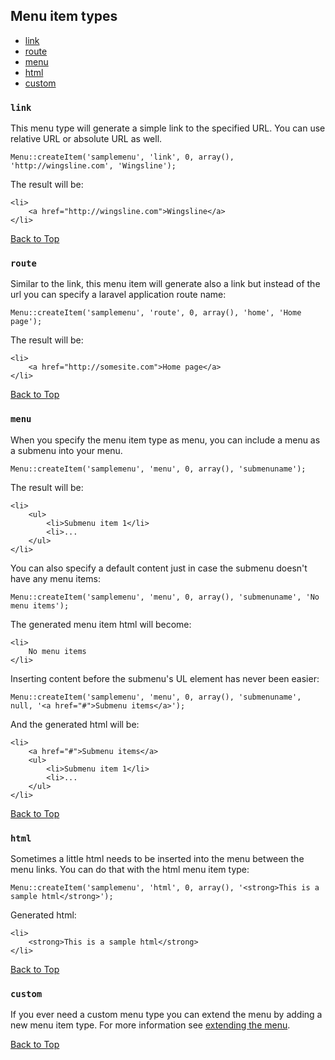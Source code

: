 ## Menu item types

- [link](#link)
- [route](#route)
- [menu](#menu)
- [html](#html)
- [custom](#custom)

<a name="link"></a>
### <code>link</code>

This menu type will generate a simple link to the specified URL. You can use relative URL or absolute URL as well.

<?prettify lang=php?>

    Menu::createItem('samplemenu', 'link', 0, array(), 'http://wingsline.com', 'Wingsline');

The result will be:

<?prettify lang=html?>

    <li>
        <a href="http://wingsline.com">Wingsline</a>
    </li>

[Back to Top](#top)

<a name="route"></a>
### <code>route</code>

Similar to the link, this menu item will generate also a link but instead of the url you can
specify a laravel application route name:

<?prettify lang=php?>

    Menu::createItem('samplemenu', 'route', 0, array(), 'home', 'Home page');

The result will be:

<?prettify lang=html?>

    <li>
        <a href="http://somesite.com">Home page</a>
    </li>



[Back to Top](#top)

<a name="menu"></a>
### <code>menu</code>

When you specify the menu item type as menu, you can include a menu as a submenu into
your menu.

<?prettify lang=php?>

    Menu::createItem('samplemenu', 'menu', 0, array(), 'submenuname');

The result will be:

<?prettify lang=html?>

    <li>
        <ul>
            <li>Submenu item 1</li>
            <li>...
        </ul>
    </li>

You can also specify a default content just in case the submenu doesn't have
any menu items:

<?prettify lang=php?>

    Menu::createItem('samplemenu', 'menu', 0, array(), 'submenuname', 'No menu items');

The generated menu item html will become:

<?prettify lang=html?>

    <li>
        No menu items
    </li>

Inserting content before the submenu's UL element has never been easier:

<?prettify lang=php?>

    Menu::createItem('samplemenu', 'menu', 0, array(), 'submenuname', null, '<a href="#">Submenu items</a>');

And the generated html will be:

<?prettify lang=html?>

    <li>
        <a href="#">Submenu items</a>
        <ul>
            <li>Submenu item 1</li>
            <li>...
        </ul>
    </li>

[Back to Top](#top)

<a name="html"></a>
### <code>html</code>

Sometimes a little html needs to be inserted into the menu between the menu links.
You can do that with the html menu item type:

<?prettify lang=php?>

    Menu::createItem('samplemenu', 'html', 0, array(), '<strong>This is a sample html</strong>');

Generated html:

<?prettify lang=html?>

    <li>
        <strong>This is a sample html</strong>
    </li>

[Back to Top](#top)

<a name="custom"></a>
### <code>custom</code>

If you ever need a custom menu type you can extend the menu by adding a new menu
item type. For more information see [extending the menu](extending).

[Back to Top](#top)
